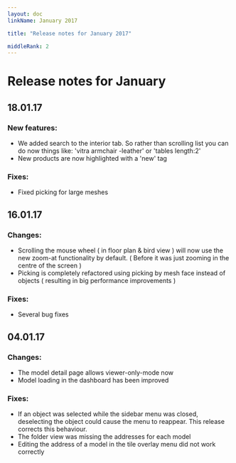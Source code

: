```yaml
---
layout: doc
linkName: January 2017

title: "Release notes for January 2017"

middleRank: 2
---
```

# Release notes for January

## 18.01.17

### New features:

* We added search to the interior tab. So rather than scrolling list you can do now things like: 'vitra armchair -leather' or 'tables length:2'
* New products are now highlighted with a 'new' tag

### Fixes:

* Fixed picking for large meshes

## 16.01.17

### Changes:

* Scrolling the mouse wheel ( in floor plan & bird view ) will now use the new zoom-at functionality by default. ( Before it was just zooming in the centre of the screen )
* Picking is completely refactored using picking by mesh face instead of objects ( resulting in big performance improvements )

### Fixes:

* Several bug fixes

## 04.01.17

### Changes:

* The model detail page allows viewer-only-mode now
* Model loading in the dashboard has been improved

### Fixes:

* If an object was selected while the sidebar menu was closed, deselecting the object could cause the menu to reappear. This release corrects this behaviour.
* The folder view was missing the addresses for each model
* Editing the address of a model in the tile overlay menu did not work correctly
